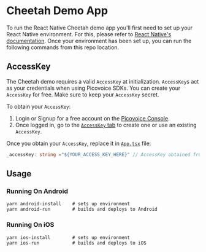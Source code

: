 # Cheetah Demo App

To run the React Native Cheetah demo app you'll first need to set up your React Native environment. For this,
please refer to [React Native's documentation](https://reactnative.dev/docs/environment-setup). Once your environment 
has been set up, you can run the following commands from this repo location.

## AccessKey

The Cheetah demo requires a valid `AccessKey` at initialization. `AccessKey`s act as your credentials when using Picovoice SDKs.
You can create your `AccessKey` for free. Make sure to keep your `AccessKey` secret.

To obtain your `AccessKey`:
1. Login or Signup for a free account on the [Picovoice Console](https://picovoice.ai/console/).
2. Once logged in, go to the [`AccessKey` tab](https://console.picovoice.ai/access_key) to create one or use an existing `AccessKey`.

Once you obtain your `AccessKey`, replace it in [`App.tsx`](App.tsx) file:

```typescript
_accessKey: string ="${YOUR_ACCESS_KEY_HERE}" // AccessKey obtained from Picovoice Console (https://picovoice.ai/console/)
```

## Usage

### Running On Android
```console
yarn android-install    # sets up environment
yarn android-run        # builds and deploys to Android
```

### Running On iOS

```console
yarn ios-install        # sets up environment
yarn ios-run            # builds and deploys to iOS
```
